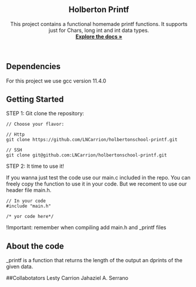 <div align="center">

  <h2 align="center">Holberton Printf</h2>

  <p align="center">
   This project contains a functional homemade printf functions. It supports just for Chars, long int and int data types.
    <br />
    <a href="https://github.com/LNCarrion/holbertonschool-printf"><strong>Explore the docs »</strong></a>
    <br />
  </p>
</div>
</br>

## Dependencies
For this project we use gcc version 11.4.0
</br>

## Getting Started

STEP 1: Git clone the repository:
```
// Choose your flavor:

// Http
git clone https://github.com/LNCarrion/holbertonschool-printf.git

// SSH
git clone git@github.com:LNCarrion/holbertonschool-printf.git
```

STEP 2: It time to use it!

If you wanna just test the code use our main.c included in the repo. You can freely copy the function to use it in your code. But we recoment to use our header file main.h.


```
// In your code 
#include "main.h"

/* yor code here*/
```
!Important: remember when compiling add main.h and _printf files
</br>
## About the code

_printf is a function that returns the length of the output an dprints of the given data.

##Collabotators
Lesty Carrion
Jahaziel A. Serrano